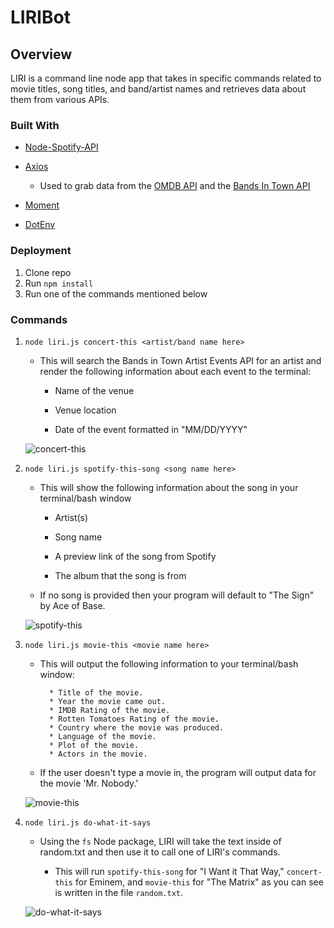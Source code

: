 # LIRIBot

## Overview 

LIRI is a command line node app that takes in specific commands related to movie titles, song titles, and band/artist names and retrieves data about them from various APIs.

### Built With

* [Node-Spotify-API](https://www.npmjs.com/package/node-spotify-api)

* [Axios](https://www.npmjs.com/package/axios)

     * Used to grab data from the [OMDB API](http://www.omdbapi.com) and the [Bands In Town API](http://www.artists.bandsintown.com/bandsintown-api)

* [Moment](https://www.npmjs.com/package/moment)

* [DotEnv](https://www.npmjs.com/package/dotenv)

### Deployment

1. Clone repo
2. Run `npm install`
3. Run one of the commands mentioned below

### Commands

1. `node liri.js concert-this <artist/band name here>`

   * This will search the Bands in Town Artist Events API for an artist and render the following information about each event to the terminal:
    
     * Name of the venue

     * Venue location

     * Date of the event formatted in "MM/DD/YYYY"

    ![concert-this](https://i.imgur.com/tzVaxSq.png)

2. `node liri.js spotify-this-song <song name here>`

   * This will show the following information about the song in your terminal/bash window

     * Artist(s)

     * Song name

     * A preview link of the song from Spotify

     * The album that the song is from

   * If no song is provided then your program will default to "The Sign" by Ace of Base.

    ![spotify-this](https://i.imgur.com/k0MAhyV.png)

3. `node liri.js movie-this <movie name here>`

   * This will output the following information to your terminal/bash window:

     ```
       * Title of the movie.
       * Year the movie came out.
       * IMDB Rating of the movie.
       * Rotten Tomatoes Rating of the movie.
       * Country where the movie was produced.
       * Language of the movie.
       * Plot of the movie.
       * Actors in the movie.
     ```

   * If the user doesn't type a movie in, the program will output data for the movie 'Mr. Nobody.'

    ![movie-this](https://imgur.com/QRVYEuR.png)

4. `node liri.js do-what-it-says`

   * Using the `fs` Node package, LIRI will take the text inside of random.txt and then use it to call one of LIRI's commands.

     * This will run `spotify-this-song` for "I Want it That Way," `concert-this` for Eminem, and `movie-this` for "The Matrix" as you can see is written in the file `random.txt`.

    ![do-what-it-says](https://i.imgur.com/7rCAmrK.png)